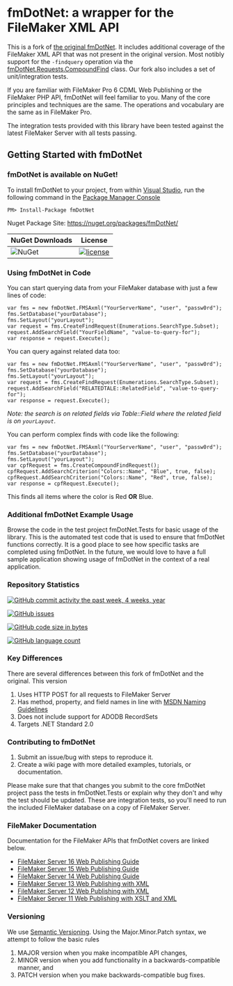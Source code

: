 # fmDotNet: a wrapper for the FileMaker XML API

This is a fork of [the original fmDotNet](http://fmdotnet.sourceforge.net/). It includes additional coverage of the FileMaker XML API that was not present in the original version. Most notibly support for the `-findquery` operation via the [fmDotNet.Requests.CompoundFind](https://github.com/fuzzzerd/fmDotNet/blob/master/src/fmDotNet/Requests/CompoundFind.cs) class. Our fork also includes a set of unit/integration tests.

If you are familiar with FileMaker Pro 6 CDML Web Publishing or the FileMaker PHP API, fmDotNet will feel familiar to you. Many of the core principles and techniques are the same. The operations and vocabulary are the same as in FileMaker Pro.

The integration tests provided with this library have been tested against the latest FileMaker Server with all tests passing.

## Getting Started with fmDotNet

### fmDotNet is available on NuGet!

To install fmDotNet to your project, from within [Visual Studio](http://www.microsoft.com/visualstudio/eng/products/visual-studio-express-products), run the following command in the [Package Manager Console](http://docs.nuget.org/docs/start-here/using-the-package-manager-console)

	PM> Install-Package fmDotNet
	
Nuget Package Site: https://nuget.org/packages/fmDotNet/

| NuGet Downloads | License |
|---|---|
| ![NuGet](https://img.shields.io/nuget/dt/fmDotNet.svg) | [![license](https://img.shields.io/github/license/fuzzzerd/fmDotNet.svg?style=flat-square)](https://github.com/fuzzzerd/fmDotNet/blob/master/LICENSE) |

### Using fmDotNet in Code

You can start querying data from your FileMaker database with just a few lines of code:

	var fms = new fmDotNet.FMSAxml("YourServerName", "user", "passw0rd");
	fms.SetDatabase("yourDatabase");
	fms.SetLayout("yourLayout");
	var request = fms.CreateFindRequest(Enumerations.SearchType.Subset);
	request.AddSearchField("YourFieldName", "value-to-query-for");
	var response = request.Execute();

You can query against related data too:

	var fms = new fmDotNet.FMSAxml("YourServerName", "user", "passw0rd");
	fms.SetDatabase("yourDatabase");
	fms.SetLayout("yourLayout");
	var request = fms.CreateFindRequest(Enumerations.SearchType.Subset);
	request.AddSearchField("RELATEDTALE::RelatedField", "value-to-query-for");
	var response = request.Execute();
	
*Note: the search is on related fields via Table::Field where the related field is on `yourLayout`*.

You can perform complex finds with code like the following:

	var fms = new fmDotNet.FMSAxml("YourServerName", "user", "passw0rd");
	fms.SetDatabase("yourDatabase");
	fms.SetLayout("yourLayout");
	var cpfRequest = fms.CreateCompoundFindRequest();
	cpfRequest.AddSearchCriterion("Colors::Name", "Blue", true, false);
	cpfRequest.AddSearchCriterion("Colors::Name", "Red", true, false);
	var response = cpfRequest.Execute();

This finds all items where the color is Red **OR** Blue.

### Additional fmDotNet Example Usage

Browse the code in the test project fmDotNet.Tests for basic usage of the library. This is the automated test code that is used to ensure that fmDotNet functions correctly. It is a good place to see how specific tasks are completed using fmDotNet. In the future, we would love to have a full sample application showing usage of fmDotNet in the context of a real application.

### Repository Statistics

[![GitHub commit activity the past week, 4 weeks, year](https://img.shields.io/github/commit-activity/y/fuzzzerd/fmDotNet.svg?style=flat-square)](https://github.com/fuzzzerd/fmDotNet/commits/master)

[![GitHub issues](https://img.shields.io/github/issues/fuzzzerd/fmDotNet.svg?style=flat-square)](https://github.com/fuzzzerd/fmDotNet/issues)

[![GitHub code size in bytes](https://img.shields.io/github/languages/code-size/fuzzzerd/fmDotNet.svg?style=flat-square)](https://github.com/fuzzzerd/fmDotNet/commits/master)

[![GitHub language count](https://img.shields.io/github/languages/count/fuzzzerd/fmDotNet.svg?style=flat-square)](https://github.com/fuzzzerd/fmDotNet/commits/master)

### Key Differences 

There are several differences between this fork of fmDotNet and the original. This version

 1. Uses HTTP POST for all requests to FileMaker Server
 2. Has method, property, and field names in line with [MSDN Naming Guidelines](http://msdn.microsoft.com/en-us/library/vstudio/ms229002.aspx)
 3. Does not include support for ADODB RecordSets
 4. Targets .NET Standard 2.0

### Contributing to fmDotNet

 1. Submit an issue/bug with steps to reproduce it.
 2. Create a wiki page with more detailed examples, tutorials, or documentation.
 
Please make sure that that changes you submit to the core fmDotNet project pass the tests in fmDotNet.Tests or explain why they don't and why the test should be updated. These are integration tests, so you'll need to run the included FileMaker database on a copy of FileMaker Server.

### FileMaker Documentation

Documentation for the FileMaker APIs that fmDotNet covers are linked below.

 - [FileMaker Server 16 Web Publishing Guide](https://fmhelp.filemaker.com/docs/16/en/fms16_cwp_guide.pdf)
 - [FileMaker Server 15 Web Publishing Guide](https://fmhelp.filemaker.com/docs/15/en/fms15_cwp_guide.pdf)
 - [FileMaker Server 14 Web Publishing Guide](https://fmhelp.filemaker.com/docs/14/en/fms14_cwp_guide.pdf)
  - [FileMaker Server 13 Web Publishing with XML](https://fmhelp.filemaker.com/docs/13/en/fms13_cwp_xml.pdf)
 - [FileMaker Server 12 Web Publishing with XML](http://www.filemaker.com/support/product/docs/12/fms/fms12_cwp_xml_en.pdf)
 - [FileMaker Server 11 Web Publishing with XSLT and XML](http://www.filemaker.com/support/product/docs/fms/fms11_cwp_xslt_en.pdf)

### Versioning

We use [Semantic Versioning](http://semver.org/). Using the Major.Minor.Patch syntax, we attempt to follow the basic rules

 1. MAJOR version when you make incompatible API changes,
 2. MINOR version when you add functionality in a backwards-compatible manner, and
 3. PATCH version when you make backwards-compatible bug fixes.
